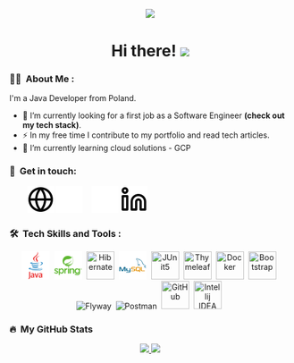 <p align="center"><img src="https://media.giphy.com/media/jdPMeyv9rn0hZHh8n9/giphy.gif" width="100"/></p>


<h1 align="center">Hi there! <img src="https://media.giphy.com/media/hvRJCLFzcasrR4ia7z/giphy.gif" width="40"></h1>

### :woman_technologist: &nbsp;About Me :
I'm a Java Developer from Poland.
- 🔭 I’m currently looking for a first job as a Software Engineer **(check out my tech stack)**.
- ⚡ In my free time I contribute to my portfolio and read tech articles.
- 🌱 I’m currently learning cloud solutions - GCP

### 👯 &nbsp;Get in touch: 
&nbsp;&nbsp;&nbsp;&nbsp;&nbsp;&nbsp;&nbsp;
[![website](https://github.com/codeSTACKr/codeSTACKr/blob/master/img/globe-light.svg)](https://www.igorbykowski.pl/#gh-light-mode-only)
[![website](https://github.com/codeSTACKr/codeSTACKr/blob/master/img/globe-dark.svg)](https://www.igorbykowski.pl/#gh-dark-mode-only)
&nbsp;&nbsp;
[![website](https://github.com/codeSTACKr/codeSTACKr/blob/master/img/linkedin-dark.svg)](https://www.linkedin.com/in/igor-bykowski/#gh-dark-mode-only)
[![website](https://github.com/codeSTACKr/codeSTACKr/blob/master/img/linkedin-light.svg)](https://www.linkedin.com/in/igor-bykowski/#gh-light-mode-only)


### 🛠 &nbsp;Tech Skills and Tools :

<p align="center">
  <img src="https://github.com/devicons/devicon/blob/master/icons/java/java-original-wordmark.svg" title="Java" alt="Java" width="50" height="50"/>&nbsp;
  <img src="https://github.com/devicons/devicon/blob/master/icons/spring/spring-original-wordmark.svg" title="Spring" alt="Spring" width="50" height="50"/>&nbsp;
  <img src="https://www.vectorlogo.zone/logos/hibernate/hibernate-icon.svg" width="50" height="50" title="Hibernate"/>&nbsp;
<img src="https://github.com/devicons/devicon/blob/master/icons/mysql/mysql-original-wordmark.svg" title="MySQL"  alt="MySQL" width="50" height="50"/>&nbsp;
  <img src="https://junit.org/junit5/assets/img/junit5-logo.png" width="50" height="50" title="JUnit5"/>&nbsp;
  <img src="https://www.thymeleaf.org/images/thymeleaf.png" width="50" height="50" title="Thymeleaf"/>&nbsp;
  <img src="https://cdn.jsdelivr.net/gh/devicons/devicon/icons/docker/docker-plain.svg" width="50" height="50" title="Docker"/>&nbsp;
  <img src="https://cdn.jsdelivr.net/gh/devicons/devicon/icons/bootstrap/bootstrap-original.svg" width="50" height="50" title="Bootstrap"/>&nbsp;
  <img src="https://upload.wikimedia.org/wikipedia/commons/thumb/e/e1/Flyway_logo.svg/1920px-Flyway_logo.svg.png" title="Flyway"  alt="Flyway" width="50" height="50"/>&nbsp;
  <img src="https://www.vectorlogo.zone/logos/getpostman/getpostman-icon.svg" title="Postman"  alt="Postman" width="50" height="50"/>&nbsp;
  <img src="https://cdn.jsdelivr.net/gh/devicons/devicon/icons/git/git-original.svg" width="50" height="50" title="GitHub" />&nbsp;
  <img src="https://upload.wikimedia.org/wikipedia/commons/9/9c/IntelliJ_IDEA_Icon.svg" width="50" height="50" title="Intellij IDEA"/>&nbsp;
</p>


### 🔥 &nbsp;My GitHub Stats
<div align="center">
<a href="https://git.io/streak-stats">
  <img  height="180em" src="https://github-readme-stats.vercel.app/api?username=lyingparachute&show_icons=true&hide_border=true&theme=nord"/>
  <img  height="180em" src="https://github-readme-stats.vercel.app/api/top-langs/?username=lyingparachute&layout=compact&theme=nord&hide_border=true&langs_count=8"/>
</a>


<p align="center"><img src="https://komarev.com/ghpvc/?username=lyingparachute&style=flat-square&color=blue" alt=""></p>

